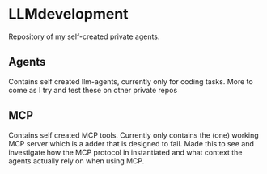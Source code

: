 # LLMdevelopment
Repository of my self-created private agents. 

## Agents
Contains self created llm-agents, currently only for coding tasks.
More to come as I try and test these on other private repos

## MCP
Contains self created MCP tools. 
Currently only contains the (one) working MCP server which is a adder that is designed to fail. Made this to see and investigate how the MCP protocol in instantiated and what context the agents actually rely on when using MCP.

